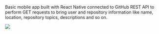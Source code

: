 Basic mobile app built with React Native connected to GitHub REST API to perform GET requests to bring user and repository information like name, location, repository topics, descriptions and so on.

![](GitHub_API_App.gif)
